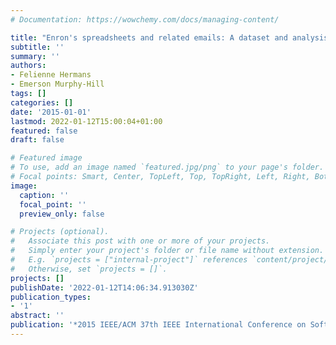 ```yaml
---
# Documentation: https://wowchemy.com/docs/managing-content/

title: "Enron's spreadsheets and related emails: A dataset and analysis"
subtitle: ''
summary: ''
authors:
- Felienne Hermans
- Emerson Murphy-Hill
tags: []
categories: []
date: '2015-01-01'
lastmod: 2022-01-12T15:00:04+01:00
featured: false
draft: false

# Featured image
# To use, add an image named `featured.jpg/png` to your page's folder.
# Focal points: Smart, Center, TopLeft, Top, TopRight, Left, Right, BottomLeft, Bottom, BottomRight.
image:
  caption: ''
  focal_point: ''
  preview_only: false

# Projects (optional).
#   Associate this post with one or more of your projects.
#   Simply enter your project's folder or file name without extension.
#   E.g. `projects = ["internal-project"]` references `content/project/deep-learning/index.md`.
#   Otherwise, set `projects = []`.
projects: []
publishDate: '2022-01-12T14:06:34.913030Z'
publication_types:
- '1'
abstract: ''
publication: '*2015 IEEE/ACM 37th IEEE International Conference on Software Engineering*'
---
```

